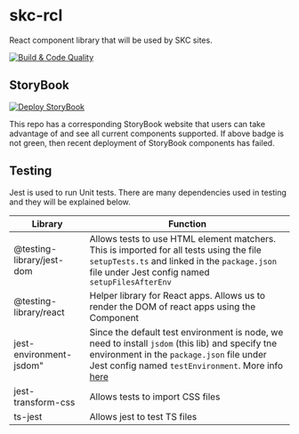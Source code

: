 # skc-rcl

React component library that will be used by SKC sites.

[![Build & Code Quality](https://github.com/ygo-skc/skc-rcl/actions/workflows/build-and-code-quality.yaml/badge.svg?branch=release)](https://github.com/ygo-skc/skc-rcl/actions/workflows/build-and-code-quality.yaml)

## StoryBook

[![Deploy StoryBook](https://github.com/ygo-skc/skc-rcl/actions/workflows/deploy-storybook.yaml/badge.svg?branch=release)](https://github.com/ygo-skc/skc-rcl/actions/workflows/deploy-storybook.yaml)

This repo has a corresponding StoryBook website that users can take advantage of and see all current components supported. If above badge is not green, then recent deployment of StoryBook components has failed.

## Testing

Jest is used to run Unit tests. There are many dependencies used in testing and they will be explained below.

| Library                           | Function           |
| --------------------------------- | ------------------ |
| @testing-library/jest-dom         | Allows tests to use HTML element matchers. This is imported for all tests using the file `setupTests.ts` and linked in the `package.json` file under Jest config named `setupFilesAfterEnv` |
| @testing-library/react            | Helper library for React apps. Allows us to render the DOM of react apps using the Component |
| jest-environment-jsdom"           | Since the default test environment is node, we need to install `jsdom` (this lib) and specify tne environment in the `package.json` file under Jest config named `testEnvironment`. More info [here](https://jestjs.io/docs/configuration#testenvironment-string) |
| jest-transform-css                | Allows tests to import CSS files |
| ts-jest                           | Allows jest to test TS files |

